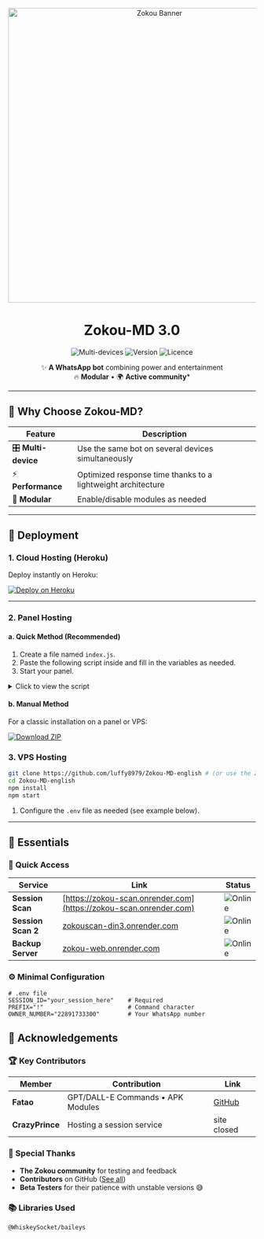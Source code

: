 <p align="center">
  <img src="https://raw.githubusercontent.com/djalega8000/Zokou-MD/refs/heads/main/Ephoto360.com_164cb282992914.jpg" alt="Zokou Banner" width="600">
  <h1 align="center">Zokou-MD 3.0</h1>
  <p align="center">
    <img src="https://img.shields.io/badge/Multi_Devices-100%25-success?style=flat&logo=whatsapp" alt="Multi-devices">
    <img src="https://img.shields.io/badge/Version-3.0-blue?style=flat&logo=github" alt="Version">
    <img src="https://img.shields.io/badge/Licence-MIT-green?style=flat&logo=opensourceinitiative" alt="Licence">
  </p>
</p>

<div align="center">
  
✨ **A WhatsApp bot** combining power and entertainment  
🔥 **Modular** • 🌍 **Active community***

</div>

---

## 🌟 Why Choose Zokou-MD?

| Feature | Description |
|---------|-------------|
| 🎛️ **Multi-device** | Use the same bot on several devices simultaneously |
| ⚡ **Performance** | Optimized response time thanks to a lightweight architecture |
| 🧩 **Modular** | Enable/disable modules as needed |

---

## 🚀 Deployment

### 1. Cloud Hosting (Heroku)

Deploy instantly on Heroku:

[![Deploy on Heroku](https://www.herokucdn.com/deploy/button.svg)](https://dashboard.heroku.com/new?template=https://github.com/luffy8979/Zokou-MD-english)

---

### 2. Panel Hosting

#### a. Quick Method (Recommended)

1. Create a file named `index.js`.
2. Paste the following script inside and fill in the variables as needed.
3. Start your panel.

<details>
<summary>Click to view the script</summary>

```js
const fs = require("fs");
const { spawnSync, spawn } = require("child_process");

const zokouEnv = {
  // WhatsApp session ID (used to connect to your account)
  SESSION_ID: "",

  // Command prefix to trigger the bot
  PREFIX: ".",

  // If set to "yes", the bot will automatically view all WhatsApp statuses
  AUTO_READ_STATUS: "no",

  // If set to "yes", the bot will automatically download all WhatsApp statuses
  AUTO_DOWNLOAD_STATUS: "no",

  // Display name of your bot
  BOT_NAME: "LAZYMIKE-MD",

  // Visual theme for the bot menus (predefined name or media links)
  MENU_THEME: "LUFFY",

  // If "no", commands won't work in private for others
  PM_PERMIT: "no",

  // If "yes", the bot is available to everyone; if "no", only the owner can use it
  MODE_PUBLIC: "yes",

  // Controls the bot's visible activity: 1 = online, 2 = typing, 3 = recording, empty = real
  PRESENCE: "1",

  // Your display name (owner's name)
  OWNER_NAME: "MIKE IS LAZY",

  // Your phone number in international format
  OWNER_NUMBER: "2347083967867",

  // Number of warnings before a user is sanctioned
  WARN_COUNT: 3,

  // If "yes", the bot sends a welcome message on startup
  STARTING_BOT_MESSAGE: "no",

  // If "yes", the bot automatically replies to private messages
  PM_CHATBOT: "no",

  // If "yes", adds a delay between commands to prevent spam
  ANTI_COMMAND_SPAM: "no",

  // If "yes", deleted messages by others will be sent to you privately
  ANTI_DELETE_MESSAGE: "no",

  // If "yes", the bot automatically reacts to incoming messages
  AUTO_REACT_MESSAGE: "no",

  // If "yes", the bot automatically reacts to statuses
  AUTO_REACT_STATUS: "no",

  // Time zone used by the bot
  TIME_ZONE: "Africa/Sao_Tome",

  // Server environment used (e.g. HEROKU, VPS, etc.)
  SERVER: "vps",

  // Sticker pack name used by the bot
  STICKER_PACKNAME: "made with ❤; MICKEY-MD",
};

//////////////////////////////////////////////////////////////////////////////////////////////
/////////////////////////////////////////////////////////////////////////////////////////////
/////////////////////////////////////////////////////////////////////////////////////////////

function cloneRepository() {
  const cloneResult = spawnSync("git", [
    "clone",
    "https://github.com/luffy8979/Zokou-MD-english",
    "zokou",
  ]);

  if (cloneResult.error) {
    console.error("Error cloning repository:", cloneResult.error);
  }

  const envFile = "zokou/set.env";

  if (!fs.existsSync(envFile)) {
    for (const [key, value] of Object.entries(zokouEnv)) {
      value ? fs.appendFileSync(envFile, `${key}=${value}\n`) : null;
    }
  }

  installDependancies();
}

function installDependancies() {
  const result = spawnSync("npm", ["install"], {
    cwd: "zokou",
    stdio: "inherit",
    env: { ...process.env, CI: "true" },
  });

  if (result.error || result.status !== 0) {
    console.error("Error installing dependencies:", result.error);
    process.exit(1);
  }
}

function checkDependencies() {
  const result = spawnSync("npm", ["ls"], {
    cwd: "zokou",
    stdio: "inherit",
  });

  if (result.status !== 0) {
    console.log("Some dependencies are missing or invalid.");
    installDependancies();
  } else {
    console.log("All dependencies are installed properly.");
  }
}

function startPm2() {
  const pm2 = spawn(
    "npx",
    ["pm2", "start", "index.js", "--name", "zokou", "--attach"],
    {
      cwd: "zokou",
      stdio: "inherit",
    }
  );

  pm2.on("exit", (code) => {
    if (code !== 0) console.error(`PM2 exited with code ${code}`);
  });

  pm2.on("error", (err) => {
    console.error("PM2 encountered an error:", err);
  });

  pm2?.stderr?.on("data", (data) => {
    console.log(data.toString());
  });

  pm2?.stdout?.on("data", (data) => {
    console.log(data.toString());
  });
}

if (!fs.existsSync("zokou")) {
  cloneRepository();
}

checkDependencies();
startPm2();
```

</details>

#### b. Manual Method

For a classic installation on a panel or VPS:

[![Download ZIP](https://img.shields.io/badge/Download-ZIP-blue?style=for-the-badge&logo=github)](https://github.com/luffy8979/Zokou-MD-english/archive/refs/heads/main.zip)

### 3. VPS Hosting

```bash
git clone https://github.com/luffy8979/Zokou-MD-english # (or use the ZIP)
cd Zokou-MD-english
npm install
npm start
```

1. Configure the `.env` file as needed (see example below).

---

## 🧰 Essentials

### 🔑 Quick Access

| Service | Link | Status |
|---------|------|--------|
| **Session Scan** | [https://zokou-scan.onrender.com](https://zokou-scan.onrender.com) | ![Online](https://img.shields.io/badge/Status-Online-green) |
| **Session Scan 2** | [zokouscan-din3.onrender.com](https://zokouscan-din3.onrender.com) | ![Online](https://img.shields.io/badge/Status-Online-green) |
| **Backup Server** | [zokou-web.onrender.com](https://zokou-web.onrender.com/) | ![Online](https://img.shields.io/badge/Status-Online-green) |

### ⚙️ Minimal Configuration

```env
# .env file
SESSION_ID="your_session_here"    # Required
PREFIX="!"                        # Command character
OWNER_NUMBER="22891733300"        # Your WhatsApp number
```

## 💜 Acknowledgements

### 🏆 Key Contributors

| Member | Contribution | Link |
|--------|--------------|------|
| **Fatao** | GPT/DALL-E Commands • APK Modules | [GitHub](https://github.com/fatao) |
| **CrazyPrince** | Hosting a session service | site closed |

### 🌟 Special Thanks

- **The Zokou community** for testing and feedback  
- **Contributors** on GitHub ([See all](https://github.com/luffy8979/Zokou-MD-english/graphs/contributors))  
- **Beta Testers** for their patience with unstable versions 😅

### 📚 Libraries Used

```bash
@WhiskeySocket/baileys
```
